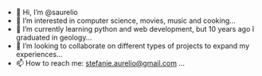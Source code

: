 - 👋 Hi, I’m @saurelio
- 👀 I’m interested in computer science, movies, music and cooking...
- 🌱 I’m currently learning python and web development, but 10 years ago I graduated in geology...
- 💞️ I’m looking to collaborate on different types of projects to expand my experiences...
- 📫 How to reach me: stefanie.aurelio@gmail.com ...

<!---
saurelio/saurelio is a ✨ special ✨ repository because its `README.md` (this file) appears on your GitHub profile.
You can click the Preview link to take a look at your changes.
--->

